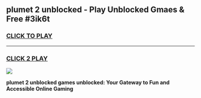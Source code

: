 
## plumet 2 unblocked - Play Unblocked Gmaes & Free #3ik6t
<h3>
<a href="https://news.freeplayer.one?title=plumet_2_unblocked&ref=24F">CLICK TO PLAY</a></h3>
<hr>

<h3>
<a href="https://news.freeplayer.one?title=plumet_2_unblocked&ref=24F">CLICK 2 PLAY</a>
  
</h3>

<a href="https://news.freeplayer.one?title=plumet_2_unblocked&ref=24F/"><img src="https://clearcache.store/games.png"></a>


**plumet 2 unblocked games unblocked: Your Gateway to Fun and Accessible Online Gaming**
